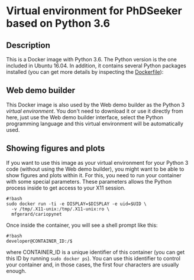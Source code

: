 # Virtual environment for PhDSeeker based on Python 3.6 #

## Description ##
This is a Docker image with Python 3.6. The Python version is the one included in Ubuntu 16.04. In addition, it contains several Python packages installed (you can get more details by inspecting the [Dockerfile](https://github.com/mgerard/phdseeker3/blob/master/Dockerfile)):

## Web demo builder ##
This Docker image is also used by the Web demo builder as the Python 3 *virtual environment*. You don't need to download it or use it directly from here, just use the Web demo builder interface, select the Python programming language and this virtual environment will be automatically used.

## Showing figures and plots ##
If you want to use this image as your virtual environment for your Python 3 code (without using the Web demo builder), you might want to be able to show figures and plots within it. For this, you need to run your container with some special parameters. These parameters allows the Python process inside to get access to your X11 session.

    #!bash
    sudo docker run -ti -e DISPLAY=$DISPLAY -e uid=$UID \
      -v /tmp/.X11-unix:/tmp/.X11-unix:ro \
      mfgerard/cariopynet

Once inside the container, you will see a shell prompt like this:

    #!bash
    developer@CONTAINER_ID:/$

where CONTAINER_ID is a unique identifier of this container (you can get this ID by running `sudo docker ps`). You can use this identifier to control your container and, in those cases, the first four characters are usually enough.
